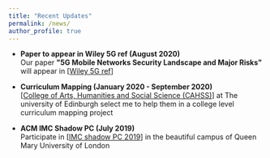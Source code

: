 ```yaml
---
title: "Recent Updates"
permalink: /news/
author_profile: true
---
```


* **Paper to appear in Wiley 5G ref (August 2020)**  
Our paper **"5G Mobile Networks Security Landscape and Major Risks"** will appear in [[Wiley 5G ref](https://onlinelibrary.wiley.com/doi/book/10.1002/9781119471509)] 

* **Curriculum Mapping (January 2020 - September 2020)**  
[[College of Arts, Humanities and Social Science (CAHSS)](https://www.ed.ac.uk/arts-humanities-soc-sci)] at The university of Edinburgh select me to help them in a college level curriculum mapping project

* **ACM IMC Shadow PC (July 2019)**  
Participate in [[IMC shadow PC 2019](https://conferences.sigcomm.org/imc/2019/shadow/)] in the beautiful campus of Queen Mary University of London 

